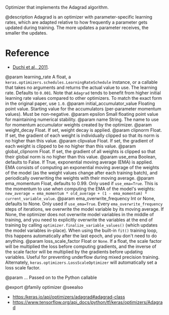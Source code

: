 Optimizer that implements the Adagrad algorithm.

@description
Adagrad is an optimizer with parameter-specific learning rates,
which are adapted relative to how frequently a parameter gets
updated during training. The more updates a parameter receives,
the smaller the updates.

# Reference
- [Duchi et al., 2011](
    http://www.jmlr.org/papers/volume12/duchi11a/duchi11a.pdf).

@param learning_rate A float, a
    `keras.optimizers.schedules.LearningRateSchedule` instance, or
    a callable that takes no arguments and returns the actual value to
    use. The learning rate. Defaults to `0.001`. Note that `Adagrad`
    tends to benefit from higher initial learning rate values compared
    to other optimizers. To match the exact form in the original paper,
    use `1.0`.
@param initial_accumulator_value Floating point value. Starting value for the
    accumulators (per-parameter momentum values). Must be non-negative.
@param epsilon Small floating point value for maintaining numerical stability.
@param name String. The name to use
  for momentum accumulator weights created by
  the optimizer.
@param weight_decay Float. If set, weight decay is applied.
@param clipnorm Float. If set, the gradient of each weight is individually
  clipped so that its norm is no higher than this value.
@param clipvalue Float. If set, the gradient of each weight is clipped to be
  no higher than this value.
@param global_clipnorm Float. If set, the gradient of all weights is clipped
  so that their global norm is no higher than this value.
@param use_ema Boolean, defaults to False. If True, exponential moving average
  (EMA) is applied. EMA consists of computing an exponential moving
  average of the weights of the model (as the weight values change after
  each training batch), and periodically overwriting the weights with
  their moving average.
@param ema_momentum Float, defaults to 0.99. Only used if `use_ema=True`.
  This is the momentum to use when computing
  the EMA of the model's weights:
  `new_average = ema_momentum * old_average + (1 - ema_momentum) *
  current_variable_value`.
@param ema_overwrite_frequency Int or None, defaults to None. Only used if
  `use_ema=True`. Every `ema_overwrite_frequency` steps of iterations,
  we overwrite the model variable by its moving average.
  If None, the optimizer
  does not overwrite model variables in the middle of training, and you
  need to explicitly overwrite the variables at the end of training
  by calling `optimizer.finalize_variable_values()`
  (which updates the model
  variables in-place). When using the built-in `fit()` training loop,
  this happens automatically after the last epoch,
  and you don't need to do anything.
@param loss_scale_factor Float or `None`. If a float, the scale factor will
  be multiplied the loss before computing gradients, and the inverse of
  the scale factor will be multiplied by the gradients before updating
  variables. Useful for preventing underflow during mixed precision
  training. Alternately, `keras.optimizers.LossScaleOptimizer` will
  automatically set a loss scale factor.

@param ... Passed on to the Python callable

@export
@family optimizer
@seealso
+ <https:/keras.io/api/optimizers/adagrad#adagrad-class>
+ <https://www.tensorflow.org/api_docs/python/tf/keras/optimizers/Adagrad>
